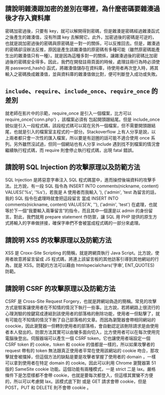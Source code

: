 ## 請說明雜湊跟加密的差別在哪裡，為什麼密碼要雜湊過後才存入資料庫
密碼加密過後，只要有 key，就可以解開得到密碼，但是雜湊是密碼經過雜湊函式之後產生的雜湊值，沒有所謂 key 去解開它。此外，加密過後的密碼是可逆的，也就是說加密過後的密碼與原密碼是一對一的關係，可以反推回去。但是，雜湊過的密碼卻沒辦法反推，原因是產生該雜湊值的原密碼有多種可能（雖然原密碼能產生出的雜湊值只有一種）。就是因為這種多對一的關係，讓雜湊過後的密碼比加密過後的密碼安全得多。因此，我們在開發註冊頁面的時候，處理註冊行為時必須使用 password_hash() 函式，將雜湊值儲存在資料庫，待使用者再次登入時，將其輸入之密碼換成雜湊值，並與資料庫的雜湊值做比對，便可判斷登入成功或失敗。

## `include`、`require`、`include_once`、`require_once` 的差別
就老師在影片中的示範，require_once 是引入一個檔案，比方可以 require_once('conn.php') ，該檔案必須有 <?php ?> 包起開頭跟結尾。但是 include_once 貌似是引入一段程式碼，該段程式碼可以寫在另外一個檔案，但不需要開頭跟結尾，也就是引入的檔案室主程式的一部分。Stackoverflow 上有人分享是說，以上兩者都只會一次性的匯入檔案，所以要是有迴圈的話可能不適合使用 once 系列。另外雖然沒試過，但同一個網站也有人分享 include 遇到找不到檔案的情況會繼續執行程式碼，而 require 則會停止執行程式碼，出現 fatal 錯誤。


## 請說明 SQL Injection 的攻擊原理以及防範方法
SQL Injection 是將惡意字串注入 SQL 程式碼當中，進而操控後端資料的攻擊手法。比方說，有一段 SQL 指令為 INSERT INTO comments(nickname, content) VALUES('%s', '%s')，若我是 A 使用者而我輸入 '), ('admin', 'test 為留言的話，我的 SQL 指令在處理時就會把這段留言 當成 INSERT INTO comments(nickname, content) VALUES('A', ''), ('admin', 'test') 在處理，也就等於下一個“我要輸入兩筆留言”的指令，而且其中一個還是以 admin 的身份留言。對此，我們就用 prepare statement 作防禦，讓 SQL 用 PHP 提供的原生方式將輸入的字串做拼接，確保字串們不會被當成程式碼的一部分來處理。


##  請說明 XSS 的攻擊原理以及防範方法
XSS 是 Croxx-Site Scripting 的簡稱，就是跨網頁執行 Java Script。比方說，使用者故意將留言留成 JS 程式碼，將連上該留言板的其他訪客引導到其他網站的行為，就是 XSS。防範的方法可以藉由 htmlspecialchars(‘字串’, ENT_QUOTES) 防範。

## 請說明 CSRF 的攻擊原理以及防範方法
CSRF 是 Cross-Site Request Forgery，也就是跨網站偽造的簡稱。常見的攻擊方式是駭客讓使用者在不知情的情況下執行一些事。比方說，若將網路上很流行的心理測驗的按鍵寫成連結到該使用者的部落格的刪除功能，使用者一但點擊了，就有可能在不知情的情況下刪了自己部落格的文章。而因為瀏覽器會帶相同網站的 coockie，因此瀏覽器一但轉到使用者的部落格，會自動認定該刪除請求是由使用者本人發出的。防禦方法其實可以由蠻多面向切入，比方使用者可以在每次使用完電腦後登出。伺服器端可以產生一個 CSRF token，它也讓使用者端設定一個 CSRF token 的 cookie，token 和 cookie 的值都是一樣的，所以如果攻擊者的 request 帶有的 token 無法跟真正使用者平常在使用該網站的 cookie 吻合，那攻擊就會被擋掉，但這個方法的缺點是要是攻擊者掌握了使用者的 domain ，一樣可以拿到使用者在特定 domain 的 cookie。因此可以利用 Chrome 瀏覽器第 51 版的 SameSite cookie 功能。這個功能有兩種模式，一是 strict 二是 lax。嚴格條件下是怎麼樣都不會帶 cookie，也就是要每次都登入，但這樣其實蠻不方便的，所以可以考慮開 lax。該模式底下對 <a> 或是 GET 請求會帶 cookie，但是 POST，PUT 和 DELETE 則不會帶 cookie 。